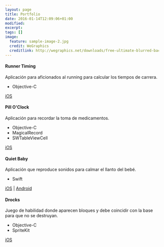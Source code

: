 ```yaml
---
layout: page
title: Portfolio
date: 2016-01-14T12:09:06+01:00
modified:
excerpt:
tags: []
image:
  feature: sample-image-2.jpg
  credit: WeGraphics
  creditlink: http://wegraphics.net/downloads/free-ultimate-blurred-background-pack/
---
```

#### Runner Timing

Aplicación para aficionados al running para calcular los tiempos de carrera.

* Objective-C

[iOS](https://itunes.apple.com/es/app/runner-timing/id1050568501?mt=8)

#### Pill O'Clock

Aplicación para recordar la toma de medicamentos.

* Objective-C
* MagicalRecord
* SWTableViewCell

[iOS](https://itunes.apple.com/us/app/pill-oclock/id998872185?&mt=8)

#### Quiet Baby

Aplicación que reproduce sonidos para calmar el llanto del bebé.

* Swift

[iOS](https://itunes.apple.com/us/app/quiet-baby/id942521968?mt=8) \| [Android](https://play.google.com/store/apps/details?id=com.allopis.abel.quietbaby&hl=es)

#### Drocks

Juego de habilidad donde aparecen bloques y debe coincidir con la base para que no se destruyan.

* Objective-C
* SpriteKit

[iOS](https://itunes.apple.com/es/app/drocks/id916689478?mt=8)
